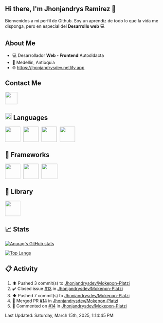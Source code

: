 ## Hi there, I'm Jhonjandrys Ramirez 👋

Bienvenidos a mi perfil de Github. Soy un aprendiz de todo lo que la vida me disponga, pero en especial del **Desarrollo web** 💻

## About Me
- 💻 Desarrollador **Web - Frontend** Autodidacta
- 📍 Medellín, Antioquia 
- 🌐 https://jhonjandrysdev.netlify.app

## Contact Me
<div style="display: flex; gap:15px;">
  <a href="https://www.linkedin.com/in/jhonjandrysdev/">
    <img src="https://cdn-icons-png.flaticon.com/256/174/174857.png" width="40px" height="40px">
  </a>
</div>

## <img src='https://cdn-icons-png.flaticon.com/256/2748/2748829.png' width='22px' height='22px'> Languages
<div style="display: flex; gap: 10px;">
  <img src="https://upload.wikimedia.org/wikipedia/commons/thumb/6/61/HTML5_logo_and_wordmark.svg/2048px-HTML5_logo_and_wordmark.svg.png" width="50px" height="50px">
  <img src="https://kintinstitute.org/wp-content/uploads/2016/03/css-logo.png" width="50px" height="50px">
  <img src="https://upload.wikimedia.org/wikipedia/commons/thumb/6/6a/JavaScript-logo.png/768px-JavaScript-logo.png" width="50px" height="50px">
  <img src="https://upload.wikimedia.org/wikipedia/commons/7/7e/Dart-logo.png" width="50px" height="50px">
</div>

## 📑 Frameworks
<div style="display: flex; gap: 10px;">
  <img src="https://logowik.com/content/uploads/images/astro-framework8396.logowik.com.webp" width="50px" height="50px">
  <img src="https://storage.googleapis.com/cms-storage-bucket/0a9a0f470b169b58b8e6.png" width="50px" height="50px">
  <img src="https://upload.wikimedia.org/wikipedia/commons/thumb/d/d5/Tailwind_CSS_Logo.svg/1024px-Tailwind_CSS_Logo.svg.png" width="52px" height="50px">
</div>

## 📑 Library
<img src="https://cdn.worldvectorlogo.com/logos/react-1.svg" width="50px" height="50px">

## 📈 Stats
[![Anurag's GitHub stats](https://github-readme-stats.vercel.app/api?username=jhonjandrysdev&hide=contribs,contribs&show_icons=true&theme=dark)](https://github.com/jhonjandrysdev/github-readme-stats) 

[![Top Langs](https://github-readme-stats.vercel.app/api/top-langs/?username=jhonjandrysdev&layout=compact&langs_true&theme=dark)](https://github.com/jhonjandrysdev/github-readme-stats)

## 📋 Activity
<!--RECENT_ACTIVITY:start-->
1. ⬆️ Pushed 3 commit(s) to [Jhonjandrysdev/Mokepon-Platzi](https://github.com/Jhonjandrysdev/Mokepon-Platzi)<br>
2. ✔️ Closed issue [#13](https://github.com/Jhonjandrysdev/Mokepon-Platzi/issues/13) in [Jhonjandrysdev/Mokepon-Platzi](https://github.com/Jhonjandrysdev/Mokepon-Platzi)<br>
3. ⬆️ Pushed 7 commit(s) to [Jhonjandrysdev/Mokepon-Platzi](https://github.com/Jhonjandrysdev/Mokepon-Platzi)<br>
4. 🎉 Merged PR [#14](https://github.com/Jhonjandrysdev/Mokepon-Platzi/pull/14) in [Jhonjandrysdev/Mokepon-Platzi](https://github.com/Jhonjandrysdev/Mokepon-Platzi)<br>
5. 💬 Commented on [#14](https://github.com/Jhonjandrysdev/Mokepon-Platzi/pull/14#issuecomment-2685524150) in [Jhonjandrysdev/Mokepon-Platzi](https://github.com/Jhonjandrysdev/Mokepon-Platzi)<br>
<!--RECENT_ACTIVITY:end-->
<!--RECENT_ACTIVITY:last_update-->
Last Updated: Saturday, March 15th, 2025, 1:14:45 PM
<!--RECENT_ACTIVITY:last_update_end-->
